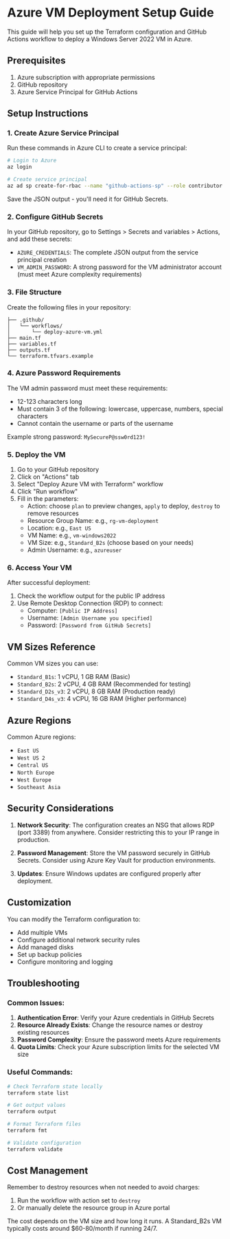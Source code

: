 # Azure VM Deployment Setup Guide

This guide will help you set up the Terraform configuration and GitHub Actions workflow to deploy a Windows Server 2022 VM in Azure.

## Prerequisites

1. Azure subscription with appropriate permissions
2. GitHub repository
3. Azure Service Principal for GitHub Actions

## Setup Instructions

### 1. Create Azure Service Principal

Run these commands in Azure CLI to create a service principal:

```bash
# Login to Azure
az login

# Create service principal
az ad sp create-for-rbac --name "github-actions-sp" --role contributor --scopes /subscriptions/{subscription-id} --sdk-auth
```

Save the JSON output - you'll need it for GitHub Secrets.

### 2. Configure GitHub Secrets

In your GitHub repository, go to Settings > Secrets and variables > Actions, and add these secrets:

- `AZURE_CREDENTIALS`: The complete JSON output from the service principal creation
- `VM_ADMIN_PASSWORD`: A strong password for the VM administrator account (must meet Azure complexity requirements)

### 3. File Structure

Create the following files in your repository:

```
├── .github/
│   └── workflows/
│       └── deploy-azure-vm.yml
├── main.tf
├── variables.tf
├── outputs.tf
└── terraform.tfvars.example
```

### 4. Azure Password Requirements

The VM admin password must meet these requirements:
- 12-123 characters long
- Must contain 3 of the following: lowercase, uppercase, numbers, special characters
- Cannot contain the username or parts of the username

Example strong password: `MySecureP@ssw0rd123!`

### 5. Deploy the VM

1. Go to your GitHub repository
2. Click on "Actions" tab
3. Select "Deploy Azure VM with Terraform" workflow
4. Click "Run workflow"
5. Fill in the parameters:
   - Action: choose `plan` to preview changes, `apply` to deploy, `destroy` to remove resources
   - Resource Group Name: e.g., `rg-vm-deployment`
   - Location: e.g., `East US`
   - VM Name: e.g., `vm-windows2022`
   - VM Size: e.g., `Standard_B2s` (choose based on your needs)
   - Admin Username: e.g., `azureuser`

### 6. Access Your VM

After successful deployment:
1. Check the workflow output for the public IP address
2. Use Remote Desktop Connection (RDP) to connect:
   - Computer: `[Public IP Address]`
   - Username: `[Admin Username you specified]`
   - Password: `[Password from GitHub Secrets]`

## VM Sizes Reference

Common VM sizes you can use:

- `Standard_B1s`: 1 vCPU, 1 GB RAM (Basic)
- `Standard_B2s`: 2 vCPU, 4 GB RAM (Recommended for testing)
- `Standard_D2s_v3`: 2 vCPU, 8 GB RAM (Production ready)
- `Standard_D4s_v3`: 4 vCPU, 16 GB RAM (Higher performance)

## Azure Regions

Common Azure regions:
- `East US`
- `West US 2`
- `Central US`
- `North Europe`
- `West Europe`
- `Southeast Asia`

## Security Considerations

1. **Network Security**: The configuration creates an NSG that allows RDP (port 3389) from anywhere. Consider restricting this to your IP range in production.

2. **Password Management**: Store the VM password securely in GitHub Secrets. Consider using Azure Key Vault for production environments.

3. **Updates**: Ensure Windows updates are configured properly after deployment.

## Customization

You can modify the Terraform configuration to:
- Add multiple VMs
- Configure additional network security rules
- Add managed disks
- Set up backup policies
- Configure monitoring and logging

## Troubleshooting

### Common Issues:

1. **Authentication Error**: Verify your Azure credentials in GitHub Secrets
2. **Resource Already Exists**: Change the resource names or destroy existing resources
3. **Password Complexity**: Ensure the password meets Azure requirements
4. **Quota Limits**: Check your Azure subscription limits for the selected VM size

### Useful Commands:

```bash
# Check Terraform state locally
terraform state list

# Get output values
terraform output

# Format Terraform files
terraform fmt

# Validate configuration
terraform validate
```

## Cost Management

Remember to destroy resources when not needed to avoid charges:
1. Run the workflow with action set to `destroy`
2. Or manually delete the resource group in Azure portal

The cost depends on the VM size and how long it runs. A Standard_B2s VM typically costs around $60-80/month if running 24/7.